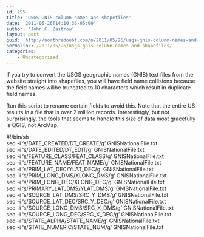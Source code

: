 ```yaml
---
id: 195
title: 'USGS GNIS column names and shapefiles'
date: '2011-05-26T14:10:36-05:00'
author: 'John C. Zastrow'
layout: post
guid: 'http://northredoubt.com/n/2011/05/26/usgs-gnis-column-names-and-shapefiles/'
permalink: /2011/05/26/usgs-gnis-column-names-and-shapefiles/
categories:
    - Uncategorized
---
```


If you try to convert the USGS geographic names (GNIS) text files from the website straight into shapefiles, you will have field name collisions because the field names willbe truncated to 10 characters which result in duplicate field names.

Run this script to rename certain fields to avoid this. Note that the entire US results in a file that is over 2 million records. Interestingly, but not surprisingly, the tools that seems to handle this size of data most gracefully is QGIS, not ArcMap.

\#!/bin/sh  
sed -i ‘s/DATE\_CREATED/DT\_CREATE/g’ GNISNationalFile.txt  
sed -i ‘s/DATE\_EDITED/DT\_EDIT/g’ GNISNationalFile.txt  
sed -i ‘s/FEATURE\_CLASS/FEAT\_CLASS/g’ GNISNationalFile.txt  
sed -i ‘s/FEATURE\_NAME/FEAT\_NAME/g’ GNISNationalFile.txt  
sed -i ‘s/PRIM\_LAT\_DEC/YLAT\_DEC/g’ GNISNationalFile.txt  
sed -i ‘s/PRIM\_LONG\_DMS/XLONG\_DMS/g’ GNISNationalFile.txt  
sed -i ‘s/PRIM\_LONG\_DEC/XLONG\_DEC/g’ GNISNationalFile.txt  
sed -i ‘s/PRIMARY\_LAT\_DMS/YLAT\_DMS/g’ GNISNationalFile.txt  
sed -i ‘s/SOURCE\_LAT\_DMS/SRC\_Y\_DMS/g’ GNISNationalFile.txt  
sed -i ‘s/SOURCE\_LAT\_DEC/SRC\_Y\_DEC/g’ GNISNationalFile.txt  
sed -i ‘s/SOURCE\_LONG\_DMS/SRC\_X\_DMS/g’ GNISNationalFile.txt  
sed -i ‘s/SOURCE\_LONG\_DEC/SRC\_X\_DEC/g’ GNISNationalFile.txt  
sed -i ‘s/STATE\_ALPHA/STATE\_NAME/g’ GNISNationalFile.txt  
sed -i ‘s/STATE\_NUMERIC/STATE\_NUM/g’ GNISNationalFile.txt

